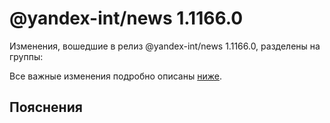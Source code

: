 # @yandex-int/news 1.1166.0

<!-- ЧЕЛОВЕЧЕСКОЕ ВСТУПЛЕНИЕ -->

Изменения, вошедшие в релиз @yandex-int/news 1.1166.0, разделены на группы:

Все важные изменения подробно описаны [ниже](#Пояснения).

## Пояснения


